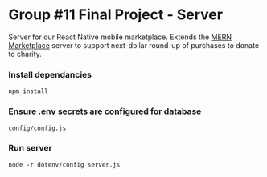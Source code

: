 # Group #11 Final Project - Server

Server for our React Native mobile marketplace. Extends the [MERN Marketplace](https://github.com/shamahoque/mern-marketplace/tree/master) server to support next-dollar round-up of purchases to donate to charity.

### Install dependancies
    npm install
    
### Ensure .env secrets are configured for database
    config/config.js

### Run server
    node -r dotenv/config server.js

